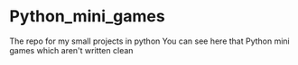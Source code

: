 # Python_mini_games
The repo for my small projects in python
You can see here that Python mini games which aren't written clean
